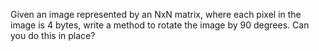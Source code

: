 Given an image represented by an NxN matrix, where each pixel in the image is 4 bytes, write a method to rotate the image by 90 degrees. Can you do this in place?

